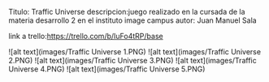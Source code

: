 Titulo: Traffic Universe
descripcion:juego realizado en la cursada de la materia desarrollo 2 en el instituto image campus
autor: Juan Manuel Sala

link a trello:https://trello.com/b/IuFo4tRP/base

![alt text](images/Traffic Universe 1.PNG)
![alt text](images/Traffic Universe 2.PNG)
![alt text](images/Traffic Universe 3.PNG)
![alt text](images/Traffic Universe 4.PNG)
![alt text](images/Traffic Universe 5.PNG)